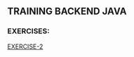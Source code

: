 ## TRAINING BACKEND JAVA
### EXERCISES:
[EXERCISE-2](https://github.com/realnautcloud/training-java-index/blob/main/README.md#exe-2)
